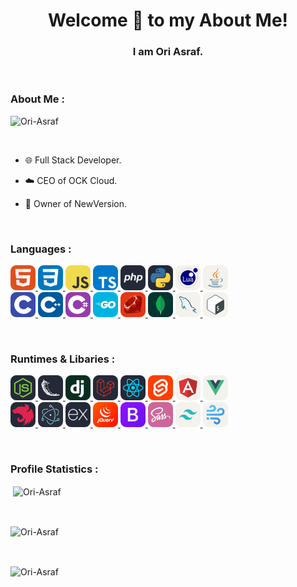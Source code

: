 <h1 align="center">Welcome 👋 to my About Me!</h1>
<h3 align="center">I am Ori Asraf.</h3>

<br>

<p align="right"> <h3>About Me : </h3> <img src="https://komarev.com/ghpvc/?username=Ori-Asraf&label=Profile%20views&color=0e75b6&style=flat"
    alt="Ori-Asraf" /> 
  </p>

<br>

<!-- <p><img align="right" src="https://cdn.discordapp.com/attachments/804364167392919593/885146974645551114/OCK.gif" alt="Ori-Asraf" href="https://github.com/Ori-Asraf/" target="_blank" rel="noreferrer" /></p> -->


- 🌐 Full Stack Developer.

- ☁️ CEO of OCK Cloud.

- 👑 Owner of NewVersion.

<br>

<h3 align="left">Languages :</h3>
<p align="left">
    <a href="https://www.w3schools.com/html/" target="_blank" rel="noreferrer">
        <img src="https://raw.githubusercontent.com/tandpfun/skill-icons/main/icons/HTML.svg"
        alt="html5" width="40" height="40" />
    </a>  
    <a href="https://www.w3schools.com/css/" target="_blank" rel="noreferrer">
        <img src="https://raw.githubusercontent.com/tandpfun/skill-icons/main/icons/CSS.svg"
        alt="css3" width="40" height="40" />
    </a>  
    <a href="https://www.w3schools.com/js/" target="_blank" rel="noreferrer">
        <img src="https://raw.githubusercontent.com/tandpfun/skill-icons/main/icons/JavaScript.svg"
        alt="javascript" width="40" height="40" />
    </a>
    <a href="https://www.typescriptlang.org/" target="_blank" rel="noreferrer">
        <img src="https://raw.githubusercontent.com/tandpfun/skill-icons/main/icons/TypeScript.svg"
        alt="typescript" width="40" height="40" />
    </a>
    <a href="https://www.php.net/" target="_blank" rel="noreferrer">
        <img src="https://raw.githubusercontent.com/tandpfun/skill-icons/main/icons/PHP-Dark.svg"
        alt="php" width="40" height="40" />
    </a>
    <a href="https://www.python.org/" target="_blank" rel="noreferrer">
        <img src="https://raw.githubusercontent.com/tandpfun/skill-icons/main/icons/Python-Dark.svg"
        alt="python" width="40" height="40" />
    </a>
    <a href="https://www.lua.org/" target="_blank" rel="noreferrer">
        <img src="https://raw.githubusercontent.com/tandpfun/skill-icons/main/icons/Lua-Light.svg"
        alt="lua" width="40" height="40" />
    </a>
    <a href="https://www.java.com/en/" target="_blank" rel="noreferrer">
        <img src="https://raw.githubusercontent.com/tandpfun/skill-icons/main/icons/Java-Light.svg"
        alt="java" width="40" height="40" />
    </a>
    <br>
    <a href="https://www.w3schools.com/c/c_intro.php" target="_blank" rel="noreferrer">
        <img src="https://raw.githubusercontent.com/tandpfun/skill-icons/main/icons/C.svg"
        alt="c" width="40" height="40" />
    </a>
    <a href="https://www.w3schools.com/cpp/" target="_blank" rel="noreferrer">
        <img src="https://raw.githubusercontent.com/tandpfun/skill-icons/main/icons/CPP.svg"
        alt="cplusplus" width="40" height="40" />
    </a>
    <a href="https://docs.microsoft.com/en-us/dotnet/csharp/" target="_blank" rel="noreferrer">
        <img src="https://raw.githubusercontent.com/tandpfun/skill-icons/main/icons/CS.svg"
        alt="csharp" width="40" height="40" />
    </a>
    <a href="https://www.go.dev/" target="_blank" rel="noreferrer">
        <img src="https://raw.githubusercontent.com/tandpfun/skill-icons/main/icons/GoLang.svg"
        alt="go width="40" height="40" />
    </a>
    <a href="https://www.ruby-lang.org/en/" target="_blank" rel="noreferrer">
        <img src="https://raw.githubusercontent.com/tandpfun/skill-icons/main/icons/Ruby.svg"
        alt="ruby" width="40" height="40" />
    </a>
    <a href="https://www.mongodb.com/" target="_blank" rel="noreferrer">
        <img src="https://raw.githubusercontent.com/tandpfun/skill-icons/main/icons/MongoDB.svg"
        alt="mongodb" width="40" height="40" />
    </a>
    <a href="https://www.mysql.com/" target="_blank" rel="noreferrer">
        <img src="https://raw.githubusercontent.com/tandpfun/skill-icons/main/icons/MySQL-Light.svg"
        alt="mysql" width="40" height="40" />
    </a>
    <a href="https://www.gnu.org/software/bash/" target="_blank" rel="noreferrer">
        <img src="https://github.com/tandpfun/skill-icons/blob/main/icons/Bash-Light.svg"
        alt="bash" width="40" height="40" />
    </a> 
</p>

<br>

<h3 align="left">Runtimes & Libaries :</h3>
<p align="left"> 
    <a href="https://nodejs.org/en/" target="_blank" rel="noreferrer">
        <img src="https://github.com/tandpfun/skill-icons/blob/main/icons/NodeJS-Dark.svg"
        alt="react" width="40" height="40" />
    </a>  
    <a href=https://flask.palletsprojects.com/en/2.1.x/" target="_blank" rel="noreferrer">
        <img src="https://github.com/tandpfun/skill-icons/blob/main/icons/Flask-Dark.svg"
        alt="flask" width="40" height="40" />
    </a>  
    <a href="https://www.djangoproject.com/" target="_blank" rel="noreferrer">
        <img src="https://github.com/tandpfun/skill-icons/blob/main/icons/Django.svg"
        alt="django" width="40" height="40" />
    </a>  
    <a href="https://laravel.com/" target="_blank" rel="noreferrer"> 
        <img src="https://github.com/tandpfun/skill-icons/blob/main/icons/Laravel-Dark.svg"
        alt="laravel" width="40" height="40" /> 
    </a> 
    <a href="https://reactjs.org/" target="_blank" rel="noreferrer">
        <img src="https://github.com/tandpfun/skill-icons/blob/main/icons/React-Dark.svg"
        alt="react" width="40" height="40" />
    </a>  
    <a href="https://svelte.dev/" target="_blank" rel="noreferrer"> 
        <img src="https://github.com/tandpfun/skill-icons/blob/main/icons/Svelte.svg"
        alt="svelte" width="40" height="40" /> 
    </a> 
    <a href="https://angularjs.org/" target="_blank" rel="noreferrer"> 
        <img src="https://github.com/tandpfun/skill-icons/blob/main/icons/Angular-Light.svg"
        alt="angularjs" width="40" height="40" /> 
    </a>
    <a href="https://vuejs.org/" target="_blank" rel="noreferrer">
        <img src="https://github.com/tandpfun/skill-icons/blob/main/icons/VueJS-Light.svg"
        alt="vuejs" width="40" height="40" /> 
    </a> 
    <br>
    <a href="https://nestjs.com/" target="_blank" rel="noreferrer"> 
        <img src="https://github.com/tandpfun/skill-icons/blob/main/icons/NestJS-Dark.svg"
        alt="nestjs" width="40" height="40" /> 
    </a> 
    <a href="https://www.electronjs.org/" target="_blank" rel="noreferrer"> 
        <img src="https://github.com/tandpfun/skill-icons/blob/main/icons/Electron.svg"
        alt="electronjs" width="40" height="40" /> 
    </a>   
   <a href="https://expressjs.com/" target="_blank" rel="noreferrer"> 
        <img src="https://github.com/tandpfun/skill-icons/blob/main/icons/ExpressJS-Dark.svg"
        alt="expressjs" width="40" height="40" /> 
    </a> 
    <a href="https://jquery.com/" target="_blank" rel="noreferrer">
        <img src="https://github.com/tandpfun/skill-icons/blob/main/icons/JQuery.svg"
        alt="jquery" width="40" height="40" /> 
    </a> 
    <a href="https://getbootstrap.com" target="_blank" rel="noreferrer">
        <img src="https://github.com/tandpfun/skill-icons/blob/main/icons/Bootstrap.svg"
        alt="bootstrap" width="40" height="40" /> 
    </a> 
    <a href="https://sass-lang.com" target="_blank" rel="noreferrer"> 
        <img src="https://github.com/tandpfun/skill-icons/blob/main/icons/Sass.svg"
        alt="sass" width="40" height="40" /> 
    </a> 
    <a href="https://tailwindcss.com/" target="_blank" rel="noreferrer"> 
        <img src="https://github.com/tandpfun/skill-icons/blob/main/icons/TailwindCSS-Light.svg"
        alt="tailwindcss" width="40" height="40" /> 
    </a>  
    <a href="https://windicss.org/" target="_blank" rel="noreferrer"> 
        <img src="https://github.com/tandpfun/skill-icons/blob/main/icons/WindiCSS-Light.svg"
        alt="windicss" width="40" height="40" /> 
    </a>
</p>

<br>

<h3>Profile Statistics :</h3>

<p>&nbsp;<img align="center" src="https://github-readme-stats.vercel.app/api?username=Ori-Asraf&show_icons=true&locale=en"
    alt="Ori-Asraf" /></p>

<br>

<p><img align="center" src="https://github-readme-streak-stats.herokuapp.com/?user=Ori-Asraf" alt="Ori-Asraf" /></p>

<br>

<p><img align="center"
    src="https://github-readme-stats.vercel.app/api/top-langs?username=Ori-Asraf"
    alt="Ori-Asraf" /></p>

<br>
